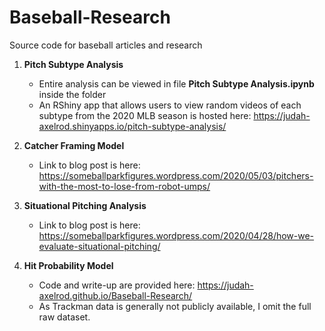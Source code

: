 # Baseball-Research
Source code for baseball articles and research

1. **Pitch Subtype Analysis**
    - Entire analysis can be viewed in file **Pitch Subtype Analysis.ipynb** inside the folder
    - An RShiny app that allows users to view random videos of each subtype from the 2020 MLB season is hosted here: https://judah-axelrod.shinyapps.io/pitch-subtype-analysis/

2. **Catcher Framing Model**
    - Link to blog post is here: https://someballparkfigures.wordpress.com/2020/05/03/pitchers-with-the-most-to-lose-from-robot-umps/
 
3. **Situational Pitching Analysis**
    - Link to blog post is here:  https://someballparkfigures.wordpress.com/2020/04/28/how-we-evaluate-situational-pitching/

4. **Hit Probability Model**
    - Code and write-up are provided here: https://judah-axelrod.github.io/Baseball-Research/
    - As Trackman data is generally not publicly available, I omit the full raw dataset.
